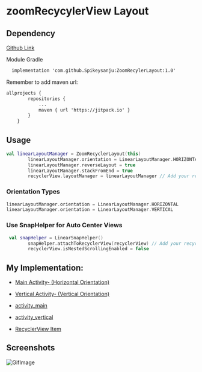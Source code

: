# zoomRecycylerView Layout

## Dependency

[Github Link](https://github.com/Spikeysanju/ZoomRecylerLayout)

Module Gradle
```xml
  implementation 'com.github.Spikeysanju:ZoomRecylerLayout:1.0'
```

Remember to add maven url:

```xml
allprojects {
		repositories {
			...
			maven { url 'https://jitpack.io' }
		}
	}
```

## Usage

```kotlin
val linearLayoutManager = ZoomRecyclerLayout(this)
        linearLayoutManager.orientation = LinearLayoutManager.HORIZONTAL
        linearLayoutManager.reverseLayout = true
        linearLayoutManager.stackFromEnd = true
        recyclerView.layoutManager = linearLayoutManager // Add your recycler view to this ZoomRecycler layout
```

### Orientation Types

```kotlin
linearLayoutManager.orientation = LinearLayoutManager.HORIZONTAL
linearLayoutManager.orientation = LinearLayoutManager.VERTICAL
```

### Use SnapHelper for Auto Center Views

```kotlin
 val snapHelper = LinearSnapHelper()
        snapHelper.attachToRecyclerView(recyclerView) // Add your recycler view here
        recyclerView.isNestedScrollingEnabled = false
```

## My Implementation:

- [Main Activity- (Horizontal Orientation) ](./app/src/main/java/com/timac/zoomrecylerlayout/MainActivity.kt)

- [Vertical Activity- (Vertical Orientation) ](./app/src/main/java/com/timac/zoomrecylerlayout/VerticalActivity.kt)

- [activity_main](./app/src/main/res/layout/activity_main.xml)

- [activity_vertical](./app/src/main/res/layout/activity_vertical.xml)

- [RecyclerView Item](./app/src/main/res/layout/rv_item.xml)

## Screenshots

![GifImage](https://media.giphy.com/media/YNlxRFRSiLUuQIdFDU/giphy.gif)
